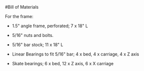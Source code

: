 #Bill of Materials

For the frame:

 - 1.5" angle frame, perforated; 7 x 18" L

 - 5/16" nuts and bolts.

 - 5/16" bar stock; 11 x 18" L

 - Linear Bearings to fit 5/16" bar; 4 x bed, 4 x carriage, 4 x Z axis

 - Skate bearings; 6 x bed, 12 x Z axis, 6 x X carriage
 

